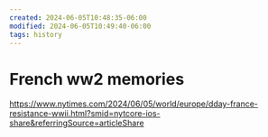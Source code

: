 ```yaml
---
created: 2024-06-05T10:48:35-06:00
modified: 2024-06-05T10:49:40-06:00
tags: history
---
```


# French ww2 memories

<https://www.nytimes.com/2024/06/05/world/europe/dday-france-resistance-wwii.html?smid=nytcore-ios-share&referringSource=articleShare>
